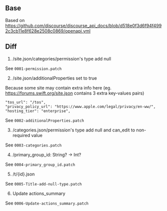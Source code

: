 ## Base

Based on https://github.com/discourse/discourse_api_docs/blob/d518e0f3d6f94f4992c3cb11e8f628e2508c0869/openapi.yml

## Diff

1. /site.json/categories/permission's type add null

See `0001-permission.patch`

2. /site.json/additionalProperties set to true

Because some site may contain extra info here (eg. https://forums.swift.org/site.json contains 3 extra key-values pairs)

```
"tos_url": "/tos",
"privacy_policy_url": "https://www.apple.com/legal/privacy/en-ww/",
"hosting_tier": "enterprise",
```

See `0002-additionalProperties.patch`

3. /categories.json/permission's type add null and can_edit to non-required value

See `0003-categories.patch`

4. /primary_group_id: String? -> Int?

See `0004-primary_group_id.patch`

5. /t/{id}.json

See `0005-Title-add-null-type.patch`

6. Update actions_summary

See `0006-Update-actions_summary.patch`
